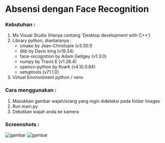 # Absensi dengan Face Recognition


### Kebutuhan :
1. Ms Visual Studio (Hanya centang 'Desktop development with C++')
2. Library python, diantaranya :
    - cmake            by Jean-Christopie (v3.30.1)
    - dlib             by Davis king      (v19.24)
    - face-recognition by Adam Geitgey    (v1.3.0)
    - numpy            by Travis E        (v1.26.4)
    - opencv-python    by Kvark           (v4.10.0.84)
    - setuptools                          (v71.1.0)
  3. Virtual Environtment python / venv


### Cara menggunakan :
1. Masukkan gambar wajah/orang yang ingin dideteksi pada folder Images
2. Run main.py
3. Dekatkan wajah anda ke kamera


### Screenshots :
![gambar](https://github.com/user-attachments/assets/b00eafb9-9301-43bf-833b-17b71f7e813c)
![gambar](https://github.com/user-attachments/assets/01cd4391-965a-42d7-bfec-9684d2e438fd)
